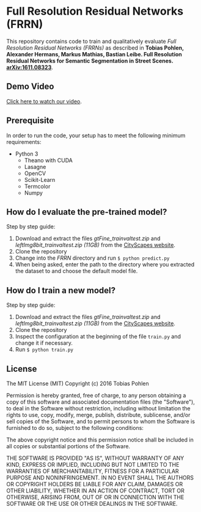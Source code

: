 # Full Resolution Residual Networks (FRRN)

This repository contains code to train and qualitatively evaluate 
*Full Resolution Residual Networks (FRRNs)* as described in
**Tobias Pohlen, Alexander Hermans, Markus Mathias, Bastian Leibe. Full Resolution Residual Networks for Semantic Segmentation in Street Scenes. [arXiv:1611.08323](https://arxiv.org/abs/1611.08323)**. 

## Demo  Video
[Click here to watch our video](https://www.youtube.com/watch?v=PNzQ4PNZSzc).

## Prerequisite

In order to run the code, your setup has to meet the following minimum requirements:

* Python 3
    * Theano with CUDA
    * Lasagne
    * OpenCV
    * Scikit-Learn
    * Termcolor
    * Numpy

## How do I evaluate the pre-trained model?

Step by step guide:

1. Download and extract the files *gtFine_trainvaltest.zip* and *leftImg8bit_trainvaltest.zip (11GB)* from the [CityScapes website](https://www.cityscapes-dataset.com/downloads/). 
2. Clone the repository
3. Change into the *FRRN* directory and run `$ python predict.py`
4. When being asked, enter the path to the directory where you extracted the dataset to and choose the default model file. 

## How do I train a new model?

Step by step guide:

1. Download and extract the files *gtFine_trainvaltest.zip* and *leftImg8bit_trainvaltest.zip (11GB)* from the [CityScapes website](https://www.cityscapes-dataset.com/downloads/). 
2. Clone the repository
3. Inspect the configuration at the beginning of the file `train.py` and change it if necessary.
3. Run `$ python train.py`


## License

The MIT License (MIT)
Copyright (c) 2016 Tobias Pohlen

Permission is hereby granted, free of charge, to any person obtaining a copy of this software and associated documentation files (the "Software"), to deal in the Software without restriction, including without limitation the rights to use, copy, modify, merge, publish, distribute, sublicense, and/or sell copies of the Software, and to permit persons to whom the Software is furnished to do so, subject to the following conditions:

The above copyright notice and this permission notice shall be included in all copies or substantial portions of the Software.

THE SOFTWARE IS PROVIDED "AS IS", WITHOUT WARRANTY OF ANY KIND, EXPRESS OR IMPLIED, INCLUDING BUT NOT LIMITED TO THE WARRANTIES OF MERCHANTABILITY, FITNESS FOR A PARTICULAR PURPOSE AND NONINFRINGEMENT. IN NO EVENT SHALL THE AUTHORS OR COPYRIGHT HOLDERS BE LIABLE FOR ANY CLAIM, DAMAGES OR OTHER LIABILITY, WHETHER IN AN ACTION OF CONTRACT, TORT OR OTHERWISE, ARISING FROM, OUT OF OR IN CONNECTION WITH THE SOFTWARE OR THE USE OR OTHER DEALINGS IN THE SOFTWARE.
